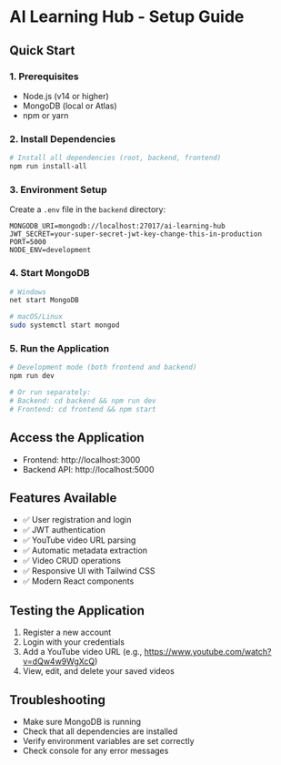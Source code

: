 # AI Learning Hub - Setup Guide

## Quick Start

### 1. Prerequisites
- Node.js (v14 or higher)
- MongoDB (local or Atlas)
- npm or yarn

### 2. Install Dependencies
```bash
# Install all dependencies (root, backend, frontend)
npm run install-all
```

### 3. Environment Setup
Create a `.env` file in the `backend` directory:
```env
MONGODB_URI=mongodb://localhost:27017/ai-learning-hub
JWT_SECRET=your-super-secret-jwt-key-change-this-in-production
PORT=5000
NODE_ENV=development
```

### 4. Start MongoDB
```bash
# Windows
net start MongoDB

# macOS/Linux
sudo systemctl start mongod
```

### 5. Run the Application
```bash
# Development mode (both frontend and backend)
npm run dev

# Or run separately:
# Backend: cd backend && npm run dev
# Frontend: cd frontend && npm start
```

## Access the Application
- Frontend: http://localhost:3000
- Backend API: http://localhost:5000

## Features Available
- ✅ User registration and login
- ✅ JWT authentication
- ✅ YouTube video URL parsing
- ✅ Automatic metadata extraction
- ✅ Video CRUD operations
- ✅ Responsive UI with Tailwind CSS
- ✅ Modern React components

## Testing the Application
1. Register a new account
2. Login with your credentials
3. Add a YouTube video URL (e.g., https://www.youtube.com/watch?v=dQw4w9WgXcQ)
4. View, edit, and delete your saved videos

## Troubleshooting
- Make sure MongoDB is running
- Check that all dependencies are installed
- Verify environment variables are set correctly
- Check console for any error messages
